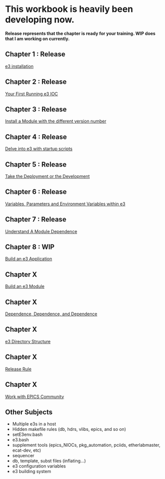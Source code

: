 This workbook is heavily been developing now.  
==
**Release represents that the chapter is ready for your training. WIP does that I am working on currently.**

## Chapter 1 : Release
[e3 installation](chapter1.md)

## Chapter 2 : Release
[Your First Running e3 IOC](chapter2.md)

## Chapter 3 : Release
[Install a Module with the different version number](chapter3.md)

## Chapter 4 : Release
[Delve into e3 with startup scripts](chapter4.md)

## Chapter 5 : Release
[Take the Deployment or the Development](chapter5.md)

## Chapter 6 : Release
[Variables, Parameters and Environment Variables within e3](chapter6.md)

## Chapter 7 : Release
[Understand A Module Dependence](chapter7.md)

## Chapter 8 : WIP
[Build an e3 Application](chapter8.md)

## Chapter X
[Build an e3 Module](8.md)

## Chapter X
[Dependence, Dependence, and Dependence](9.md)

## Chapter X
[e3 Directory Structure](10.md)

## Chapter X
[Release Rule](11.md)

## Chapter X
[Work with EPICS Community](12.md)




## Other Subjects 
* Multiple e3s in a host
* Hidden makefile rules (db, hdrs, vlibs, epics, and so on)
* setE3env.bash
* e3.bash
* supplement tools (epics_NIOCs, pkg_automation, pciids, etherlabmaster, ecat-dev, etc)
* sequencer
* db, template, subst files (inflating...)
* e3 configuration variables
* e3 building system
